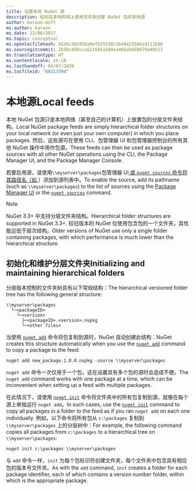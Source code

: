 ```yaml
---
title: 设置本地 NuGet 源
description: 如何在本地网络上使用文件夹创建 NuGet 包的本地源
author: karann-msft
ms.author: karann
ms.date: 12/06/2017
ms.topic: conceptual
ms.openlocfilehash: 42a5c30c058a9efb35338c1b484235b6ad111bd0
ms.sourcegitcommit: 2b50c450cca521681a384aa466ab666679a40213
ms.translationtype: HT
ms.contentlocale: zh-CN
ms.lasthandoff: 04/07/2020
ms.locfileid: "68317594"
---
```

# <a name="local-feeds"></a><span data-ttu-id="50add-103">本地源</span><span class="sxs-lookup"><span data-stu-id="50add-103">Local feeds</span></span>

<span data-ttu-id="50add-104">本地 NuGet 包源只是本地网络（甚至自己的计算机）上放置包的分层文件夹结构。</span><span class="sxs-lookup"><span data-stu-id="50add-104">Local NuGet package feeds are simply hierarchical folder structures on your local network (or even just your own computer) in which you place packages.</span></span> <span data-ttu-id="50add-105">然后，这些源可在使用 CLI、包管理器 UI 和包管理器控制台的所有其他 NuGet 操作中用作包源。</span><span class="sxs-lookup"><span data-stu-id="50add-105">These feeds can then be used as package sources with all other NuGet operations using the CLI, the Package Manager UI, and the Package Manager Console.</span></span>

<span data-ttu-id="50add-106">若要启用源，请使用`\\myserver\packages`包管理器 UI[ 或 ](../consume-packages/install-use-packages-visual-studio.md#package-sources)[`nuget sources` 命令将其路径名（如 ](../reference/cli-reference/cli-ref-sources.md)）添加到源列表中。</span><span class="sxs-lookup"><span data-stu-id="50add-106">To enable the source, add its pathname (such as `\\myserver\packages`) to the list of sources using the [Package Manager UI](../consume-packages/install-use-packages-visual-studio.md#package-sources) or the [`nuget sources`](../reference/cli-reference/cli-ref-sources.md) command.</span></span>

> [!Note]
> <span data-ttu-id="50add-107">NuGet 3.3+ 中支持分层文件夹结构。</span><span class="sxs-lookup"><span data-stu-id="50add-107">Hierarchical folder structures are supported in NuGet 3.3+.</span></span> <span data-ttu-id="50add-108">较旧版本的 NuGet 仅使用包含包的一个文件夹，其性能远低于层次结构。</span><span class="sxs-lookup"><span data-stu-id="50add-108">Older versions of NuGet use only a single folder containing packages, with which performance is much lower than the hierarchical structure.</span></span>

## <a name="initializing-and-maintaining-hierarchical-folders"></a><span data-ttu-id="50add-109">初始化和维护分层文件夹</span><span class="sxs-lookup"><span data-stu-id="50add-109">Initializing and maintaining hierarchical folders</span></span>

<span data-ttu-id="50add-110">分层版本控制的文件夹树具有以下常规结构：</span><span class="sxs-lookup"><span data-stu-id="50add-110">The hierarchical versioned folder tree has the following general structure:</span></span>

    \\myserver\packages
      └─<packageID>
        └─<version>
          ├─<packageID>.<version>.nupkg
          └─<other files>

<span data-ttu-id="50add-111">当使用 [`nuget add`](../reference/cli-reference/cli-ref-add.md) 命令将包复制到源时，NuGet 自动创建此结构：</span><span class="sxs-lookup"><span data-stu-id="50add-111">NuGet creates this structure automatically when you use the [`nuget add`](../reference/cli-reference/cli-ref-add.md) command to copy a package to the feed:</span></span>

```cli
nuget add new_package.1.0.0.nupkg -source \\myserver\packages
```

<span data-ttu-id="50add-112">`nuget add` 命令一次仅用于一个包，这在设置具有多个包的源时会造成不便。</span><span class="sxs-lookup"><span data-stu-id="50add-112">The `nuget add` command works with one package at a time, which can be inconvenient when setting up a feed with multiple packages.</span></span>

<span data-ttu-id="50add-113">在此情况下，请使用 [`nuget init`](../reference/cli-reference/cli-ref-init.md) 命令将文件夹中的所有包复制到源，就像在每个源上单独运行 `nuget add`。</span><span class="sxs-lookup"><span data-stu-id="50add-113">In such cases, use the [`nuget init`](../reference/cli-reference/cli-ref-init.md) command to copy all packages in a folder to the feed as if you ran `nuget add` on each one individually.</span></span> <span data-ttu-id="50add-114">例如，以下命令将所有包从 `c:\packages` 复制到 `\\myserver\packages` 上的分层树中：</span><span class="sxs-lookup"><span data-stu-id="50add-114">For example, the following command copies all packages from `c:\packages` to a hierarchical tree on `\\myserver\packages`:</span></span>

```cli
nuget init c:\packages \\myserver\packages
```

<span data-ttu-id="50add-115">与 `add` 命令一样，`init` 为每个包标识符创建文件夹，每个文件夹中包含具有相应包的版本号文件夹。</span><span class="sxs-lookup"><span data-stu-id="50add-115">As with the `add` command, `init` creates a folder for each package identifier, each of which contains a version number folder, within which is the appropriate package.</span></span>
